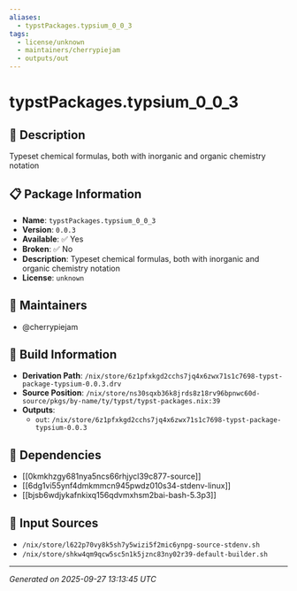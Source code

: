 ```yaml
---
aliases:
  - typstPackages.typsium_0_0_3
tags:
  - license/unknown
  - maintainers/cherrypiejam
  - outputs/out
---
```


# typstPackages.typsium_0_0_3

## 📝 Description

Typeset chemical formulas, both with inorganic and organic chemistry notation

## 📋 Package Information

- **Name**: `typstPackages.typsium_0_0_3`
- **Version**: `0.0.3`
- **Available**: ✅ Yes
- **Broken**: ✅ No
- **Description**: Typeset chemical formulas, both with inorganic and organic chemistry notation
- **License**: `unknown`
## 👥 Maintainers

- @cherrypiejam


## 🔧 Build Information

- **Derivation Path**: `/nix/store/6z1pfxkgd2cchs7jq4x6zwx71s1c7698-typst-package-typsium-0.0.3.drv`
- **Source Position**: `/nix/store/ns30sqxb36k8jrds8z18rv96bpnwc60d-source/pkgs/by-name/ty/typst/typst-packages.nix:39`
- **Outputs**:
  - `out`:  `/nix/store/6z1pfxkgd2cchs7jq4x6zwx71s1c7698-typst-package-typsium-0.0.3`

## 🔗 Dependencies

- [[0kmkhzgy681nya5ncs66rhjycl39c877-source]]
- [[6dg1vi55ynf4dmkmmcn945pwdz010s34-stdenv-linux]]
- [[bjsb6wdjykafnkixq156qdvmxhsm2bai-bash-5.3p3]]

## 📁 Input Sources

- `/nix/store/l622p70vy8k5sh7y5wizi5f2mic6ynpg-source-stdenv.sh`
- `/nix/store/shkw4qm9qcw5sc5n1k5jznc83ny02r39-default-builder.sh`

---
*Generated on 2025-09-27 13:13:45 UTC*
